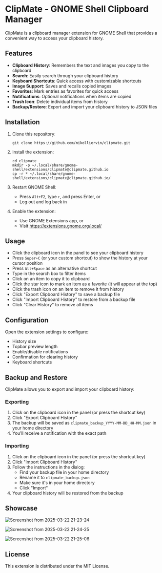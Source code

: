 # ClipMate - GNOME Shell Clipboard Manager

ClipMate is a clipboard manager extension for GNOME Shell that provides a convenient way to access your clipboard history.

## Features

- **Clipboard History**: Remembers the text and images you copy to the clipboard
- **Search**: Easily search through your clipboard history
- **Keyboard Shortcuts**: Quick access with customizable shortcuts
- **Image Support**: Saves and recalls copied images
- **Favorites**: Mark entries as favorites for quick access
- **Notifications**: Optional notifications when items are copied
- **Trash Icon**: Delete individual items from history
- **Backup/Restore**: Export and import your clipboard history to JSON files

## Installation

1. Clone this repository:
   ```
   git clone https://github.com/nikolliervin/clipmate.git
   ```

2. Install the extension:
   ```
   cd clipmate
   mkdir -p ~/.local/share/gnome-shell/extensions/clipmate@clipmate.github.io
   cp -r * ~/.local/share/gnome-shell/extensions/clipmate@clipmate.github.io/
   ```

3. Restart GNOME Shell:
   - Press `Alt+F2`, type `r`, and press Enter, or
   - Log out and log back in

4. Enable the extension:
   - Use GNOME Extensions app, or
   - Visit https://extensions.gnome.org/local/

## Usage

- Click the clipboard icon in the panel to see your clipboard history
- Press `Super+C` (or your custom shortcut) to show the history at your cursor position
- Press `Alt+Space` as an alternative shortcut
- Type in the search box to filter items
- Click on an item to copy it to clipboard
- Click the star icon to mark an item as a favorite (it will appear at the top)
- Click the trash icon on an item to remove it from history
- Click "Export Clipboard History" to save a backup file
- Click "Import Clipboard History" to restore from a backup file
- Click "Clear History" to remove all items

## Configuration

Open the extension settings to configure:
- History size
- Topbar preview length
- Enable/disable notifications
- Confirmation for clearing history
- Keyboard shortcuts

## Backup and Restore

ClipMate allows you to export and import your clipboard history:

### Exporting
1. Click on the clipboard icon in the panel (or press the shortcut key)
2. Click "Export Clipboard History"
3. The backup will be saved as `clipmate_backup_YYYY-MM-DD_HH-MM.json` in your home directory
4. You'll receive a notification with the exact path

### Importing
1. Click on the clipboard icon in the panel (or press the shortcut key)
2. Click "Import Clipboard History"
3. Follow the instructions in the dialog:
   - Find your backup file in your home directory
   - Rename it to `clipmate_backup.json` 
   - Make sure it's in your home directory
   - Click "Import"
4. Your clipboard history will be restored from the backup

## Showcase
![Screenshot from 2025-03-22 21-23-24](https://github.com/user-attachments/assets/d90fe361-3a62-4000-9df3-95d73710ff85)

![Screenshot from 2025-03-22 21-24-25](https://github.com/user-attachments/assets/d69cdcef-5281-457d-9322-dfa3a7e8f001)

![Screenshot from 2025-03-22 21-25-06](https://github.com/user-attachments/assets/4874a19f-ae4e-4ae0-a2af-f146d3324fcd)

## License

This extension is distributed under the MIT License. 
